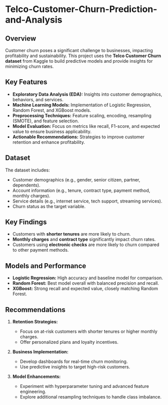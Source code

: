 # Telco-Customer-Churn-Prediction-and-Analysis

## Overview
Customer churn poses a significant challenge to businesses, impacting profitability and sustainability. This project uses the **Telco Customer Churn dataset** from Kaggle to build predictive models and provide insights for minimizing churn rates.

## Key Features
- **Exploratory Data Analysis (EDA):** Insights into customer demographics, behaviors, and services.
- **Machine Learning Models:** Implementation of Logistic Regression, Random Forest, and XGBoost models.
- **Preprocessing Techniques:** Feature scaling, encoding, resampling (SMOTE), and feature selection.
- **Model Evaluation:** Focus on metrics like recall, F1-score, and expected value to ensure business applicability.
- **Actionable Recommendations:** Strategies to improve customer retention and enhance profitability.

## Dataset
The dataset includes:
- Customer demographics (e.g., gender, senior citizen, partner, dependents).
- Account information (e.g., tenure, contract type, payment method, monthly charges).
- Service details (e.g., internet service, tech support, streaming services).
- Churn status as the target variable.

## Key Findings
- Customers with **shorter tenures** are more likely to churn.
- **Monthly charges** and **contract type** significantly impact churn rates.
- Customers using **electronic checks** are more likely to churn compared to other payment methods.

## Models and Performance
- **Logistic Regression:** High accuracy and baseline model for comparison.
- **Random Forest:** Best model overall with balanced precision and recall.
- **XGBoost:** Strong recall and expected value, closely matching Random Forest.

## Recommendations
1. **Retention Strategies:**
   - Focus on at-risk customers with shorter tenures or higher monthly charges.
   - Offer personalized plans and loyalty incentives.

2. **Business Implementation:**
   - Develop dashboards for real-time churn monitoring.
   - Use predictive insights to target high-risk customers.

3. **Model Enhancements:**
   - Experiment with hyperparameter tuning and advanced feature engineering.
   - Explore additional resampling techniques to handle class imbalance.
